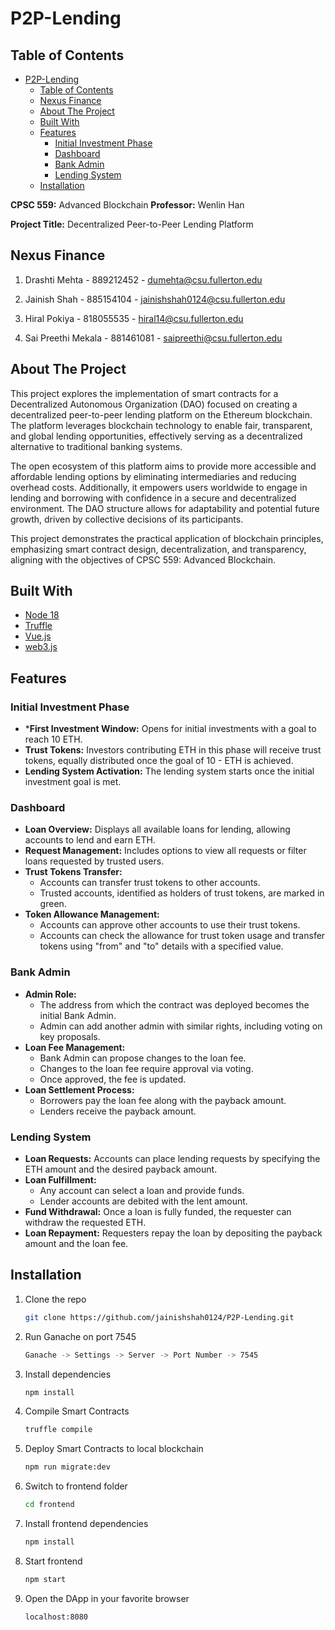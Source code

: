 # P2P-Lending

## Table of Contents

- [P2P-Lending](#p2p-lending)
  - [Table of Contents](#table-of-contents)
  - [Nexus Finance](#nexus-finance)
  - [About The Project](#about-the-project)
  - [Built With](#built-with)
  - [Features](#features)
    - [Initial Investment Phase](#initial-investment-phase)
    - [Dashboard](#dashboard)
    - [Bank Admin](#bank-admin)
    - [Lending System](#lending-system)
  - [Installation](#installation)

<!-- ABOUT THE PROJECT -->
**CPSC 559:** Advanced Blockchain
**Professor:** Wenlin Han

**Project Title:** Decentralized Peer-to-Peer Lending Platform

## Nexus Finance

1. Drashti Mehta - 889212452 - dumehta@csu.fullerton.edu

2. Jainish Shah - 885154104 - jainishshah0124@csu.fullerton.edu

3. Hiral Pokiya - 818055535 - hiral14@csu.fullerton.edu

4. Sai Preethi Mekala - 881461081 - saipreethi@csu.fullerton.edu

## About The Project

This project explores the implementation of smart contracts for a Decentralized Autonomous Organization (DAO) focused on creating a decentralized peer-to-peer lending platform on the Ethereum blockchain. The platform leverages blockchain technology to enable fair, transparent, and global lending opportunities, effectively serving as a decentralized alternative to traditional banking systems.

The open ecosystem of this platform aims to provide more accessible and affordable lending options by eliminating intermediaries and reducing overhead costs. Additionally, it empowers users worldwide to engage in lending and borrowing with confidence in a secure and decentralized environment. The DAO structure allows for adaptability and potential future growth, driven by collective decisions of its participants.

This project demonstrates the practical application of blockchain principles, emphasizing smart contract design, decentralization, and transparency, aligning with the objectives of CPSC 559: Advanced Blockchain.


## Built With

- [Node 18](https://nodejs.org/en/)
- [Truffle](https://truffleframework.com/truffle)
- [Vue.js](https://vuejs.org/)
- [web3.js](https://web3js.readthedocs.io/en/1.0/getting-started.html)

## Features
### Initial Investment Phase
- ***First Investment Window:** Opens for initial investments with a goal to reach 10 ETH.
- **Trust Tokens:** Investors contributing ETH in this phase will receive trust tokens, equally distributed once the goal of 10 - ETH is achieved.
- **Lending System Activation:** The lending system starts once the initial investment goal is met.
  
### Dashboard
- **Loan Overview:** Displays all available loans for lending, allowing accounts to lend and earn ETH.
- **Request Management:** Includes options to view all requests or filter loans requested by trusted users.
- **Trust Tokens Transfer:**
  - Accounts can transfer trust tokens to other accounts.
  - Trusted accounts, identified as holders of trust tokens, are marked in green.
- **Token Allowance Management:**
  - Accounts can approve other accounts to use their trust tokens.
  - Accounts can check the allowance for trust token usage and transfer tokens using "from" and "to" details with a specified value.

### Bank Admin
- **Admin Role:**
  - The address from which the contract was deployed becomes the initial Bank Admin.
  - Admin can add another admin with similar rights, including voting on key proposals.
- **Loan Fee Management:**
  - Bank Admin can propose changes to the loan fee.
  - Changes to the loan fee require approval via voting.
  - Once approved, the fee is updated.
- **Loan Settlement Process:**
  - Borrowers pay the loan fee along with the payback amount.
  - Lenders receive the payback amount.

### Lending System
- **Loan Requests:** Accounts can place lending requests by specifying the ETH amount and the desired payback amount.
- **Loan Fulfillment:** 
  - Any account can select a loan and provide funds.
  - Lender accounts are debited with the lent amount.
- **Fund Withdrawal:** Once a loan is fully funded, the requester can withdraw the requested ETH.
- **Loan Repayment:** Requesters repay the loan by depositing the payback amount and the loan fee.



## Installation
 
1. Clone the repo

   ```sh
   git clone https://github.com/jainishshah0124/P2P-Lending.git
   ```

2. Run Ganache on port 7545

   ```sh
   Ganache -> Settings -> Server -> Port Number -> 7545
   ```

3. Install dependencies

   ```sh
   npm install
   ```

4. Compile Smart Contracts

   ```sh
   truffle compile
   ```

5. Deploy Smart Contracts to local blockchain

   ```sh
   npm run migrate:dev
   ```

6. Switch to frontend folder

   ```sh
   cd frontend
   ```

7. Install frontend dependencies

   ```sh
   npm install
   ```

8. Start frontend

   ```sh
   npm start
   ```

9. Open the DApp in your favorite browser

   ```sh
   localhost:8080
   ```


